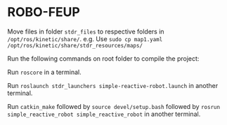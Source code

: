 # ROBO-FEUP

Move files in folder `stdr_files` to respective folders in `/opt/ros/kinetic/share/`. e.g. Use `sudo cp map1.yaml /opt/ros/kinetic/share/stdr_resources/maps/`

Run the following commands on root folder to compile the project:

Run `roscore` in a terminal.

Run `roslaunch stdr_launchers simple-reactive-robot.launch` in another terminal.

Run `catkin_make` followed by `source devel/setup.bash` followed by `rosrun simple_reactive_robot simple_reactive_robot` in another terminal.
